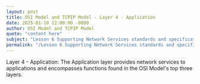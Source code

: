 ```yaml
---
layout: post
title: OSI Model and TCPIP Model - Layer 4 - Application
date: 2025-01-10 12:00:00 -0000
author: OSI Model and TCPIP Model
quote: "content here"
subject: "Lesson 6 Supporting Network Services standards and specifications"
permalink: "/Lesson 6 Supporting Network Services standards and specifications/OSI Model and TCPIP Model/OSI Model and TCPIP Model - Layer 4 - Application"
---
```


Layer 4 - Application: The Application layer provides network services to applications and encompasses functions found in the OSI Model's top three layers.

